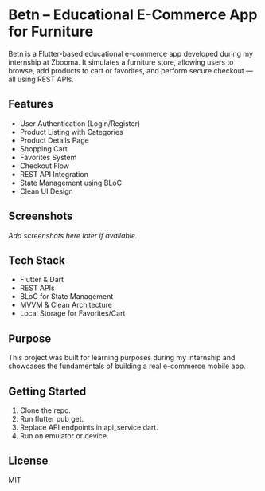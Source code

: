 # Betn – Educational E-Commerce App for Furniture

Betn is a Flutter-based educational e-commerce app developed during my internship at Zbooma. It simulates a furniture store, allowing users to browse, add products to cart or favorites, and perform secure checkout — all using REST APIs.

## Features
- User Authentication (Login/Register)
- Product Listing with Categories
- Product Details Page
- Shopping Cart
- Favorites System
- Checkout Flow
- REST API Integration
- State Management using BLoC
- Clean UI Design

## Screenshots
*Add screenshots here later if available.*

## Tech Stack
- Flutter & Dart
- REST APIs
- BLoC for State Management
- MVVM & Clean Architecture
- Local Storage for Favorites/Cart

## Purpose
This project was built for learning purposes during my internship and showcases the fundamentals of building a real e-commerce mobile app.

## Getting Started
1. Clone the repo.
2. Run flutter pub get.
3. Replace API endpoints in api_service.dart.
4. Run on emulator or device.

## License
MIT
